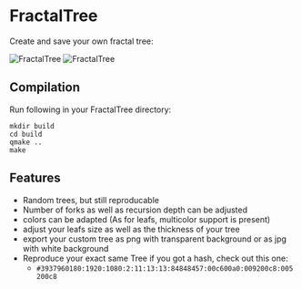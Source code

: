 # FractalTree
Create and save your own fractal tree:

![FractalTree](http://indidude.de/stuff/fractalTree2.0.png)
![FractalTree](http://indidude.de/stuff/tree_small.gif)

## Compilation ##

Run following in your FractalTree directory:
```
mkdir build
cd build
qmake ..
make
```

## Features ##

 * Random trees, but still reproducable
 * Number of forks as well as recursion depth can be adjusted
 * colors can be adapted (As for leafs, multicolor support is present)
 * adjust your leafs size as well as the thickness of your tree
 * export your custom tree as png with transparent background or as jpg with white background
 * Reproduce your exact same Tree if you got a hash, check out this one:
   * ```#3937960180:1920:1080:2:11:13:13:84848457:00c600a0:009200c8:005200c8```

